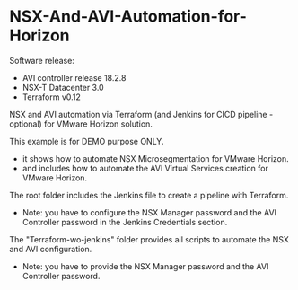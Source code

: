 # NSX-And-AVI-Automation-for-Horizon

Software release:
- AVI controller release 18.2.8
- NSX-T Datacenter 3.0
- Terraform v0.12

NSX and AVI automation via Terraform (and Jenkins for CICD pipeline - optional) for VMware Horizon solution.

This example is for DEMO purpose ONLY. 
- it shows how to automate NSX Microsegmentation for VMware Horizon.
- and includes how to automate the AVI Virtual Services creation for VMware Horizon.

The root folder includes the Jenkins file to create a pipeline with Terraform.
- Note: you have to configure the NSX Manager password and the AVI Controller password in the Jenkins Credentials section.

The "Terraform-wo-jenkins" folder provides all scripts to automate the NSX and AVI configuration.
- Note: you have to provide the NSX Manager password and the AVI Controller password.
